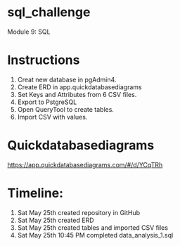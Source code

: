 # sql_challenge
Module 9: SQL

# Instructions
1. Creat new database in pgAdmin4.
2. Create ERD in app.quickdatabasediagrams
3. Set Keys and Attributes from 6 CSV files.
4. Export to PstgreSQL
5. Open QueryTool to create tables.
6. Import CSV with values.

# Quickdatabasediagrams
https://app.quickdatabasediagrams.com/#/d/YCqTRh

# Timeline: 
1. Sat May 25th created repository in GitHub
2. Sat May 25th created ERD
3. Sat May 25th created tables and imported CSV files
4. Sat May 25th 10:45 PM completed data_analysis_1.sql
